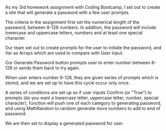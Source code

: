 As my 3rd homework assignment with Coding Bootcamp, I set out to create a site that will generate a password with a few user prompts. 

The criteria in the assignment first set the numerical length of the password, between 8-128 numbers. In addition, the password will include lowercase and uppercase letters, numbers and at least one special character. 

Our team set out to create prompts for the user to initiate the password, and Var as Arrays which are used to compare with User input.

Our Generate Password button prompts user to enter number between 8-128 or sends them back to try again. 

When user enters number 8-128, they are given series of prompts which is stored, and we are set up to have this cycle occur only once.

A series of conditions are set up so if user inputs Confirm (or "True") to prompts (do you want a lowercase letter, uppercase letter, number, special character), function will push one of each category to generating password, and using MathRandom to random generate more numbers to add to end of password. 

We are then set to display a generated password for user. 
